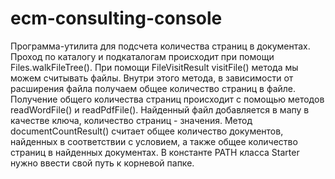 # ecm-consulting-console
Программа-утилита для подсчета количества страниц в документах.
Проход по каталогу и подкаталогам происходит при помощи Files.walkFileTree(). При помощи FileVisitResult visitFile() метода мы можем считывать файлы. Внутри этого метода, в зависимости от расширения файла получаем общее количество страниц в файле. Получение общего количества страниц происходит с помощью методов readWordFile() и readPdfFile(). Найденный файл добавляется в мапу в качестве ключа, количество страниц - значения. Метод documentCountResult() считает общее количество документов, найденных в соответствии с условием, а также общее количество страниц в найденных документах. В константе PATH класса Starter нужно ввести свой путь к корневой папке.
